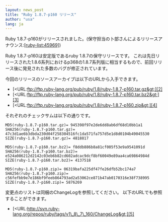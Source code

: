 ```yaml
---
layout: news_post
title: "Ruby 1.8.7-p160 リリース"
author: "usa"
lang: ja
---
```


Ruby
1.8.7-p160がリリースされました。(保守担当の卜部さんによるリリースアナウンス:[\[ruby-list:45969\]][1])

Ruby 1.8.7-p160は安定版であるruby 1.8.7の保守リリースです。
これは先日リリースされた1.8.6系列におけるp368の1.8.7系列版に相当するもので、前回リリース後に発見された多数のバグが修正されています。

今回のリリースのソースアーカイブは以下のURLから入手できます。

* [&lt;URL:ftp://ftp.ruby-lang.org/pub/ruby/1.8/ruby-1.8.7-p160.tar.gz&gt;][2]
* [&lt;URL:ftp://ftp.ruby-lang.org/pub/ruby/1.8/ruby-1.8.7-p160.tar.bz2&gt;][3]
* [&lt;URL:ftp://ftp.ruby-lang.org/pub/ruby/1.8/ruby-1.8.7-p160.zip&gt;][4]

それぞれのチェックサムは以下の通りです。

    MD5(ruby-1.8.7-p160.tar.gz)= 945398f97e2de6dd8ab6df68d10bb1a1
    SHA256(ruby-1.8.7-p160.tar.gz)= 47c3d1ae6b3dbda230d04f258304516fc1da571fa757d5e1d8d0104b49045530
    SIZE(ruby-1.8.7-p160.tar.gz)= 4818817

    MD5(ruby-1.8.7-p160.tar.bz2)= f8ddb886b8a81cf005f53e9a9541091d
    SHA256(ruby-1.8.7-p160.tar.bz2)= e524a086212d2142c03eb6b82cd602adcac9dcf8bf60049e89aa4ca69864984d
    SIZE(ruby-1.8.7-p160.tar.bz2)= 4137518

    MD5(ruby-1.8.7-p160.zip)= 06319bafa225df47fe26dfb52bc174a7
    SHA256(ruby-1.8.7-p160.zip)= c56fefbb9e7e186bf9feeb864793ad2a53062ce871b47ab0170316e38f738995
    SIZE(ruby-1.8.7-p160.zip)= 5876269

変更点のリストは同梱のChangeLogを参照してください。 以下のURLでも参照することができます。

* [&lt;URL:http://svn.ruby-lang.org/repos/ruby/tags/v1\_8\_7\_160/ChangeLog&gt;][5]



[1]: http://blade.nagaokaut.ac.jp/cgi-bin/scat.rb/ruby/ruby-list/45969 
[2]: ftp://ftp.ruby-lang.org/pub/ruby/1.8/ruby-1.8.7-p160.tar.gz 
[3]: ftp://ftp.ruby-lang.org/pub/ruby/1.8/ruby-1.8.7-p160.tar.bz2 
[4]: ftp://ftp.ruby-lang.org/pub/ruby/1.8/ruby-1.8.7-p160.zip 
[5]: http://svn.ruby-lang.org/repos/ruby/tags/v1_8_7_160/ChangeLog 

